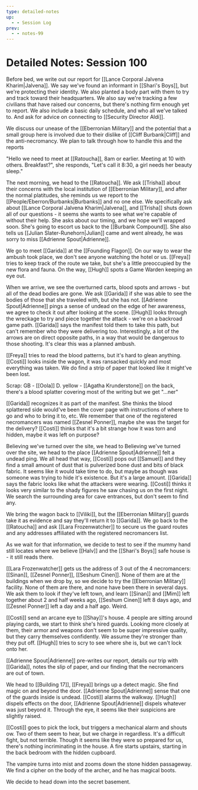 ```yaml
---
type: detailed-notes
up:
  - - Session Log
prev:
  - - notes-99
---
```

# Detailed Notes: Session 100

Before bed, we write out our report for [[Lance Corporal Jalvena Kharim|Jalvena]]. We say we've found an informant in [[Shari's Boys]], but we're protecting their identity. We also planted a body part with them to try and track toward their headquarters. We also say we're tracking a few civilians that have raised our concerns, but there's nothing firm enough yet to report. We also include a basic daily schedule, and who all we've talked to. And ask for advice on connecting to [[Security Director Aldi]].

We discuss our unease of the [[Eberronian Military]] and the potential that a small group here is involved due to their dislike of [[Cliff Burbank|Cliff]] and the anti-necromancy. We plan to talk through how to handle this and the reports 

"Hello we need to meet at [[Ratoucha]], 8am or earlier. Meeting at 10 with others. Breakfast?", she responds, "Let's call it 8:30, a girl needs her beauty sleep."

The next morning, we head to the [[Ratoucha]]. We ask [[Trisha]] about their concerns with the local institution of [[Eberronian Military]], and after the normal platitudes, she reminds us we report to the [[People/Eberron/Burbanks|Burbanks]] and no one else. We specifically ask about [[Lance Corporal Jalvena Kharim|Jalvena]], and [[Trisha]] shuts down all of our questions - it seems she wants to see what we're capable of without their help. She asks about our timing, and we hope we'll wrapped soon. She's going to escort us back to the [[Burbank Compound]]. She also tells us [[Julian Slater-Runehorn|Julian]] came and went already, he was sorry to miss [[Adrienne Spout|Adrienne]]. 

We go to meet [[Garida]] at the [[Founding Flagon]]. On our way to wear the ambush took place, we don't see anyone watching the hotel or us. [[Freya]] tries to keep track of the route we take, but she's a little preoccupied by the new flora and fauna. On the way, [[Hugh]] spots a Game Warden keeping an eye out.

When we arrive, we see the overturned carts, blood spots and arrows - but all of the dead bodies are gone. We ask [[Garida]] if she was able to see the bodies of those that she traveled with, but she has not. [[Adrienne Spout|Adrienne]] pings a sense of undead on the edge of her awareness, we agree to check it out after looking at the scene. [[Hugh]] looks through the wreckage to try and piece together the attack - we're on a backroad game path. [[Garida]] says the manifest told them to take this path, but can't remember who they were delivering too. Interestingly, a lot of the arrows are on direct opposite paths, in a way that would be dangerous to those shooting. It's clear this was a planned ambush. 

[[Freya]] tries to read the blood patterns, but it's hard to glean anything. [[Costi]] looks inside the wagon, it was ransacked quickly and most everything was taken. We do find a strip of paper that looked like it might've been lost.

Scrap:
	GB - [[Oola]] 
	D. yellow - [[Agatha Krunderstone]]
	on the back, there's a blood splatter covering most of the writing but we get "...ner"

[[Garida]] recognizes it as part of the manifest. She thinks the blood splattered side would've been the cover page with instructions of where to go and who to bring it to, etc. We remember that one of the registered necromancers was named [[Zesnel Ponner]], maybe she was the target for the delivery? [[Costi]] thinks that it's a bit strange how it was torn and hidden, maybe it was left on purpose? 

Believing we've turned over the site, we head to 
Believing we've turned over the site, we head to the place [[Adrienne Spout|Adrienne]] felt a undead ping. We all head that way, [[Costi]] pops out [[Samuel]] and they find a small amount of dust that is pulverized bone dust and bits of black fabric. It seems like it would take time to do, but maybe as though was someone was trying to hide it's existence. But it's a large amount. [[Garida]] says the fabric looks like what the attackers were wearing. [[Costi]] thinks it looks very similar to the shady figures he saw chasing us on the first night. We search the surrounding area for cave entrances, but don't seem to find any. 

We bring the wagon back to [[Viliki]], but the [[Eberronian Military]] guards take it as evidence and say they'll return it to [[Garida]]. We go back to the [[Ratoucha]] and ask [[Lara Frozenwatcher]] to secure us the guard routes and any addresses affiliated with the registered necromancers list. 

As we wait for that information, we decide to test to see if the mummy hand still locates where we believe [[Halv]] and the [[Shari's Boys]] safe house is - it still reads there.

[[Lara Frozenwatcher]] gets us the address of 3 out of the 4 necromancers: [[Sinan]], [[Zesnel Ponner]], [[Seshum Cinen]]. None of them are at the buildings when we drop by, so we decide to try the [[Eberronian Military]] facility. None of them are there, and none have been there in several days. We ask them to look if they've left town, and learn [[Sinan]] and [[Mim]] left together about 2 and half weeks ago, [[Seshum Cinen]] left 8 days ago, and [[Zesnel Ponner]] left a day and a half ago. Weird.

[[Costi]] send an arcane eye to [[Shay]]'s house. 4 people are sitting around playing cards, we start to think she's hired guards. Looking more closely at them, their armor and weapons don't seem to be super impressive quality, but they carry themselves confidently. We assume they're stronger than they put off. [[Hugh]] tries to scry to see where she is, but we can't lock onto her. 

[[Adrienne Spout|Adrienne]] pre-writes our report, details our trip with [[Garida]], notes the slip of paper, and our finding that the necromancers are out of town.

We head to [[Building 17]], [[Freya]] brings up a detect magic. She find magic on and beyond the door. [[Adrienne Spout|Adrienne]] sense that one of the guards inside is undead. [[Costi]] alarms the walkway. [[Hugh]] dispels effects on the door, [[Adrienne Spout|Adrienne]] dispels whatever was just beyond it. Through the eye, it seems like their suspicions are slightly raised. 

[[Costi]] goes to pick the lock, but triggers a mechanical alarm and shouts ow. Two of them seem to hear, but we charge in regardless. It's a difficult fight, but not terrible. Though it seems like they were so prepared for us, there's nothing incriminating in the house. A fire starts upstairs, starting in the back bedroom with the hidden cupboard.

The vampire turns into mist and zooms down the stone hidden passageway. We find a cipher on the body of the archer, and he has magical boots.

We decide to head down into the secret basement. 
